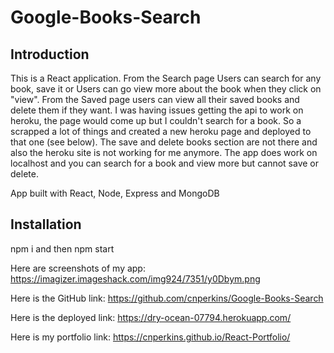 # Google-Books-Search

## Introduction
This is a React application. From the Search page Users can search for any book, save it or Users can go view more about the book when they click on "view". From the Saved page users can view all their saved books and delete them if they want. I was having issues getting the api to work on heroku, the page would come up but I couldn't search for a book. So a scrapped a lot of things and created a new heroku page and deployed to that one (see below). The save and delete books section are not there and also the heroku site is not working for me anymore. The app does work on localhost and you can search for a book and view more but cannot save or delete.

App built with React, Node, Express and MongoDB


## Installation

npm i and then npm start


Here are screenshots of my app: https://imagizer.imageshack.com/img924/7351/y0Dbym.png


Here is the GitHub link: https://github.com/cnperkins/Google-Books-Search

Here is the deployed link: https://dry-ocean-07794.herokuapp.com/

Here is my portfolio link: https://cnperkins.github.io/React-Portfolio/




